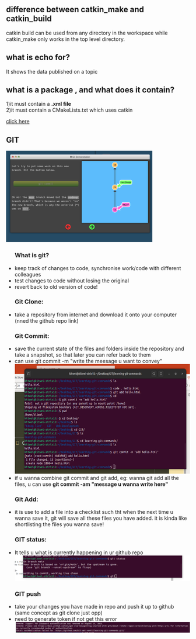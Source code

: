 <h2> difference between catkin_make and catkin_build </h2>
  <p> catkin build can be used from any directory in the workspace while catkin_make only works in the top level directory. </p>


<h2> what is echo for?</h2>
  <p> It shows the data published on a topic </p>


<h2> what is a package , and what does it contain? </h2>
  <div> 1)it must contain a <strong>.xml file </strong></div>
  <div> 2)it must contain a CMakeLists.txt which uses catkin </strong></div>


<a href="https://ongkitwei.github.io/passenger-counter/"> click here </a>


<h2> GIT </h2>
<img src="Images/git.png" height= 250px;>
<ul>
  <h3>What is git? </h3>
  <li>keep track of changes to code, synchronise work/code with different colleagues</li>
  <li>test changes to code without losing the original</li>
  <li>revert back to old version of code!</li>
  
  <h3> Git Clone:</h3>
  <li> take a repository from internet and download it onto your computer (nned the github repo link)</li>
  
  <h3> Git Commit:</h3>
  <li> save the current state of the files and folders inside the repository and take a snapshot, so that later you can refer back to them</li>
  <li>can use git commit -m "write the meesage u want to convey"</li>
  <img src="Images/Screenshot from 2022-09-25 12-02-43.png" height=300px;>
  <li> if u wanna combine git commit and git add, eg: wanna git add all the files, u can use <strong>git commit -am "message u wanna write here"</strong>
  
  <h3> Git Add:</h3>
  <li> it is use to add a file into a checklist such tht when the next time u wanna save it, git will save all these files you have added. it is kinda      like shortlisting the files you wanna save!</li>
  
   <h3> GIT status:</h3>
  <li> It tells u what is currently happening in ur github repo</li>
  <img src="Images/Screenshot from 2022-09-25 12-17-33.png" >
  
  
  <h3> GIT push</h3>
  <li> take your changes you have made in repo and push it up to github (same concept as git clone just opp) </li>
  <li> need to generate token if not get this error</li>
  <img src="Images/gitpusherror.png" >
</ul>
